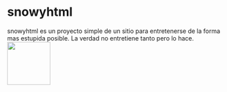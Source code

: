 # snowyhtml
snowyhtml es un proyecto simple de un sitio para entretenerse de la forma mas estupida posible.
La verdad no entretiene tanto pero lo hace.
<img src="https://santi99999.github.io/snowyhtml/penguin.gif" width="100" height="100"></img>
